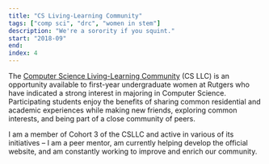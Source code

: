 ```yaml
---
title: "CS Living-Learning Community"
tags: ["comp sci", "drc", "women in stem"]
description: "We're a sorority if you squint."
start: "2018-09"
end: 
index: 4
---
```


The <a href="http://dimacs.rutgers.edu/archive/CSLLC/Douglass-SAS-DIMACS"> Computer Science Living-Learning Community</a> (CS LLC) is an opportunity available to first-year undergraduate women at Rutgers who have indicated a strong interest in majoring in Computer Science. Participating students enjoy the benefits of sharing common residential and academic experiences while making new friends, exploring common interests, and being part of a close community of peers.

I am a member of Cohort 3 of the CSLLC and active in various of its initiatives – I am a peer mentor, am currently helping develop the official website, and am constantly working to improve and enrich our community.
